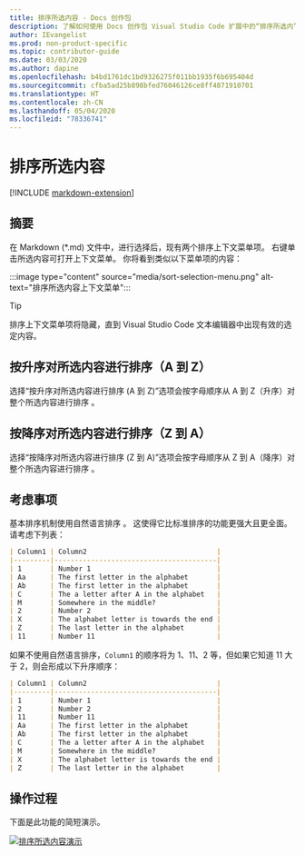 ```yaml
---
title: 排序所选内容 - Docs 创作包
description: 了解如何使用 Docs 创作包 Visual Studio Code 扩展中的“排序所选内”容功能。
author: IEvangelist
ms.prod: non-product-specific
ms.topic: contributor-guide
ms.date: 03/03/2020
ms.author: dapine
ms.openlocfilehash: b4bd1761dc1bd9326275f011bb1935f6b695404d
ms.sourcegitcommit: cfba5ad25b898bfed76046126ce8ff4871910701
ms.translationtype: HT
ms.contentlocale: zh-CN
ms.lasthandoff: 05/04/2020
ms.locfileid: "78336741"
---
```

# <a name="sort-selection"></a>排序所选内容

[!INCLUDE [markdown-extension](includes/markdown-extension.md)]

## <a name="summary"></a>摘要

在 Markdown (\*.md) 文件中，进行选择后，现有两个排序上下文菜单项。 右键单击所选内容可打开上下文菜单。 你将看到类似以下菜单项的内容：

:::image type="content" source="media/sort-selection-menu.png" alt-text="排序所选内容上下文菜单":::

> [!TIP]
> 排序上下文菜单项将隐藏，直到 Visual Studio Code 文本编辑器中出现有效的选定内容。

## <a name="sort-selection-ascending-a-to-z"></a>按升序对所选内容进行排序（A 到 Z）

选择“按升序对所选内容进行排序 (A 到 Z)”选项会按字母顺序从 A 到 Z（升序）对整个所选内容进行排序  。

## <a name="sort-selection-descending-z-to-a"></a>按降序对所选内容进行排序（Z 到 A）

选择“按降序对所选内容进行排序 (Z 到 A)”选项会按字母顺序从 Z 到 A（降序）对整个所选内容进行排序  。

## <a name="considerations"></a>考虑事项

基本排序机制使用自然语言排序  。 这使得它比标准排序的功能更强大且更全面。 请考虑下列表：

```markdown
| Column1 | Column2                                |
|---------|----------------------------------------|
| 1       | Number 1                               |
| Aa      | The first letter in the alphabet       |
| Ab      | The first letter in the alphabet       |
| C       | The a letter after A in the alphabet   |
| M       | Somewhere in the middle?               |
| 2       | Number 2                               |
| X       | The alphabet letter is towards the end |
| Z       | The last letter in the alphabet        |
| 11      | Number 11                              |
```

如果不使用自然语言排序，`Column1` 的顺序将为 1、11、2 等，但如果它知道 11 大于 2，则会形成以下升序顺序：

```markdown
| Column1 | Column2                                |
|---------|----------------------------------------|
| 1       | Number 1                               |
| 2       | Number 2                               |
| 11      | Number 11                              |
| Aa      | The first letter in the alphabet       |
| Ab      | The first letter in the alphabet       |
| C       | The a letter after A in the alphabet   |
| M       | Somewhere in the middle?               |
| X       | The alphabet letter is towards the end |
| Z       | The last letter in the alphabet        |
```

## <a name="in-action"></a>操作过程

下面是此功能的简短演示。

[![排序所选内容演示](media/sort-selection.gif)](media/sort-selection.gif#lightbox)
